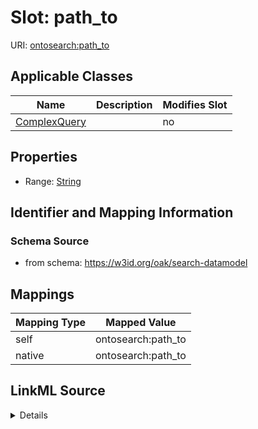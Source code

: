 

# Slot: path_to



URI: [ontosearch:path_to](https://w3id.org/oak/search-datamodel/path_to)



<!-- no inheritance hierarchy -->





## Applicable Classes

| Name | Description | Modifies Slot |
| --- | --- | --- |
| [ComplexQuery](ComplexQuery.md) |  |  no  |







## Properties

* Range: [String](String.md)





## Identifier and Mapping Information







### Schema Source


* from schema: https://w3id.org/oak/search-datamodel




## Mappings

| Mapping Type | Mapped Value |
| ---  | ---  |
| self | ontosearch:path_to |
| native | ontosearch:path_to |




## LinkML Source

<details>
```yaml
name: path_to
from_schema: https://w3id.org/oak/search-datamodel
rank: 1000
alias: path_to
owner: ComplexQuery
domain_of:
- ComplexQuery
range: string

```
</details>